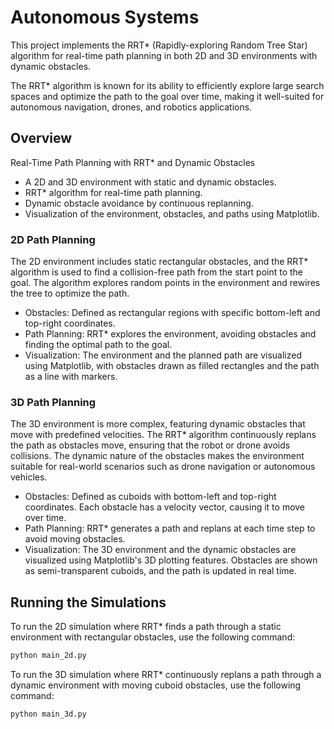# Autonomous Systems
This project implements the RRT* (Rapidly-exploring Random Tree Star) algorithm for real-time path planning in both 2D and 3D environments with dynamic obstacles. 

The RRT* algorithm is known for its ability to efficiently explore large search spaces and optimize the path to the goal over time, making it well-suited for autonomous navigation, drones, and robotics applications.

## Overview
Real-Time Path Planning with RRT* and Dynamic Obstacles
- A 2D and 3D environment with static and dynamic obstacles.
- RRT* algorithm for real-time path planning.
- Dynamic obstacle avoidance by continuous replanning.
- Visualization of the environment, obstacles, and paths using Matplotlib.

### 2D Path Planning

The 2D environment includes static rectangular obstacles, and the RRT* algorithm is used to find a collision-free path from the start point to the goal. The algorithm explores random points in the environment and rewires the tree to optimize the path.

- Obstacles: Defined as rectangular regions with specific bottom-left and top-right coordinates.
- Path Planning: RRT* explores the environment, avoiding obstacles and finding the optimal path to the goal.
- Visualization: The environment and the planned path are visualized using Matplotlib, with obstacles drawn as filled rectangles and the path as a line with markers.

### 3D Path Planning

The 3D environment is more complex, featuring dynamic obstacles that move with predefined velocities. The RRT* algorithm continuously replans the path as obstacles move, ensuring that the robot or drone avoids collisions. The dynamic nature of the obstacles makes the environment suitable for real-world scenarios such as drone navigation or autonomous vehicles.

- Obstacles: Defined as cuboids with bottom-left and top-right coordinates. Each obstacle has a velocity vector, causing it to move over time.
- Path Planning: RRT* generates a path and replans at each time step to avoid moving obstacles.
- Visualization: The 3D environment and the dynamic obstacles are visualized using Matplotlib's 3D plotting features. Obstacles are shown as semi-transparent cuboids, and the path is updated in real time.

## Running the Simulations
To run the 2D simulation where RRT* finds a path through a static environment with rectangular obstacles, use the following command:
```bash
python main_2d.py
```

To run the 3D simulation where RRT* continuously replans a path through a dynamic environment with moving cuboid obstacles, use the following command:
```bash
python main_3d.py
